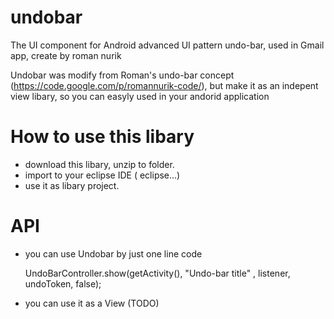 undobar
=======

The UI component for Android advanced UI pattern undo-bar, used in Gmail app, create by roman nurik

Undobar was modify from Roman's undo-bar concept (https://code.google.com/p/romannurik-code/), but make it as an indepent view libary, so you can easyly used in your andorid application

How to use this libary
=======

- download this libary, unzip to folder.
- import to your eclipse IDE ( eclipse...)
- use it as libary project.

API
=======

- you can use Undobar by just one line code

    UndoBarController.show(getActivity(), "Undo-bar title" , listener, undoToken, false);

- you can use it as a View (TODO)
